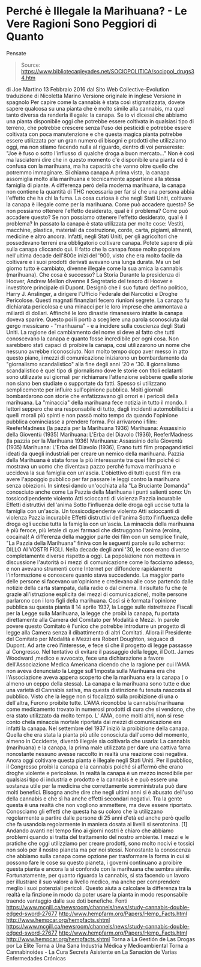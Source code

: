 # Perché è Illegale la Marihuana? - Le Vere Ragioni Sono Peggiori di Quanto 
Pensate

> Source: https://www.bibliotecapleyades.net/SOCIOPOLITICA/sociopol_drugs34.htm

di Joe Martino
13 Febbraio 2016
dal Sito Web Collective-Evolution
traduzione di Nicoletta Marino
Versione originale in inglese
Versione in spagnolo
Per capire come la cannabis è stata così stigmatizzata, dovete sapere qualcosa su una pianta che è molto simile alla cannabis, ma quel tanto diversa da renderla illegale: la canapa.
Se io vi dicessi che abbiamo una pianta disponibile oggi che potrebbe essere coltivata in qualsiasi tipo di terreno, che potrebbe crescere senza l'uso dei pesticidi e potrebbe essere coltivata con poca manutenzione e che questa magica pianta potrebbe essere utilizzata per un gran numero di bisogni e prodotti che utilizziamo oggi, ma non stiamo facendo nulla al riguardo, dentro di voi pensereste:
"Joe è fuso o sotto l'influsso di qualche droga a buon mercato..."
Non è così ma lasciatemi dire che in questo momento c'è disponibile una pianta ed è confusa con la marihuana, ma ha capacità che vanno oltre quello che potremmo immaginare.
Si chiama canapa
A prima vista, la canapa assomiglia molto alla marihuana e tecnicamente appartiene alla stessa famiglia di piante. A differenza però della moderna marihuana, la canapa non contiene la quantità di THC necessaria per far sì che una persona abbia l'effetto che ha chi la fuma.
La cosa curiosa è che negli Stati Uniti, coltivare la canapa è illegale come per la marihuana.
Come può accadere questo? Se non possiamo ottenere l'effetto desiderato, qual è il problema?
Come può accadere questo?
Se non possiamo ottenere l'effetto desiderato, qual è il problema?
In passato la canapa è stata utilizzata per molte cose:
Vestiti, macchine, plastica, materiali da costruzione, corde, carta, pigiami, alimenti, medicine e altro ancora.
Infatti, negli Stati Uniti, per gli agricoltori che possedevano terreni era obbligatorio coltivare canapa. Potete sapere di più sulla canapa cliccando quì.
Il fatto che la canapa fosse molto popolare nell'ultima decade dell'800e inizi del '900, visto che era molto facile da coltivare e i suoi prodotti derivati avevano una lunga durata. Ma un bel giorno tutto è cambiato, divenne illegale come la sua amica la cannabis (marihuana).
Che cosa è successo?
La Storia
Durante la presidenza di Hoover, Andrew Mellon divenne il Segretario del tesoro di Hoover e investitore principale di Dupont. Designò che il suo futuro delfino politico, Harry J. Anslinger, a dirigere l'Ufficio Federale dei Narcotici e Droghe Pericolose.
Questi magnati finanziari fecero riunioni segrete. La canapa fu dichiarata pericolosa e una minacci per le loro imprese che ammontava a miliardi di dollari. Affinché le loro dinastie rimanessero intatte la canapa doveva sparire.
Questo poi li portò a scegliere una parola sconosciuta dal gergo messicano - "marihuana" - e a incidere sulla coscienza degli Stati Uniti.
La ragione del cambiamento del nome si deve al fatto che tutti conoscevano la canapa e quanto fosse incredibile per ogni cosa. Non sarebbero stati capaci di proibire la canapa, così utilizzarono un nome che nessuno avrebbe riconosciuto.
Non molto tempo dopo aver messo in atto questo piano, i mezzi di comunicazione iniziarono un bombardamento da "giornalismo scandalistico" alla fine degli anni '20 e '30.
Il giornalismo scandalistico è quel tipo di giornalismo dove le storie con titoli eclatanti sono utilizzate sui giornali per richiamare l'attenzione sebbene quelle storie non siano ben studiate o supportate da fatti. Spesso si utilizzano semplicemente per influire sull'opinione pubblica.
Molti giornali bombardarono con storie che enfatizzavano gli orrori e i pericoli della marihuana.
La "minaccia" della marihuana fece notizia in tutto il mondo.
I lettori seppero che era responsabile di tutto, dagli incidenti automobilistici a quelli morali più spinti e non passò molto tempo da quando l'opinione pubblica cominciasse a prendere forma.
Poi arrivarono i film:
ReeferMadness (la pazzia per la Marihuana 1936) Marihuana: Assassinio della Gioventù (1935) Marihuana: L'Erba del Diavolo (1936),
ReeferMadness (la pazzia per la Marihuana 1936)
Marihuana: Assassinio della Gioventù (1935)
Marihuana: L'Erba del Diavolo (1936),
Erano tutti film propagandistici ideati da quegli industriali per creare un nemico della marihuana.
Pazzia della Marihuana è stata forse la più interessante tra quei film poiché ci mostrava un uomo che diventava pazzo perché fumava marihuana e uccideva la sua famiglia con un'ascia. L'obiettivo di tutti questi film era avere l'appoggio pubblico per far passare le leggi contro la marihuana senza obiezioni.
In sintesi dando un'occhiata alla "La Bruciante Domanda" conosciuto anche come La Pazzia della Marihuana i punti salienti sono:
Un tossicodipendente violento Atti scioccanti di violenza Pazzia incurabile Effetti distruttivi dell'anima Sotto l'influenza delle droga egli uccise tutta la famiglia con un'ascia.
Un tossicodipendente violento
Atti scioccanti di violenza
Pazzia incurabile
Effetti distruttivi dell'anima
Sotto l'influenza delle droga egli uccise tutta la famiglia con un'ascia.
La minaccia della marihuana è più feroce, più letale di quei farmaci che distruggono l'anima (eroina, cocaina)!
A differenza della maggior parte dei film con un semplice finale, "La Pazzia della Marihuana" finiva con le seguenti parole sullo schermo:
DILLO AI VOSTRI FIGLI.
Nella decade degli anni '30, le cose erano diverse completamente diverse rispetto a oggi.
La popolazione non metteva in discussione l'autorità o i mezzi di comunicazione come lo facciamo adesso, e non avevano strumenti come Internet per diffondere rapidamente l'informazione e conoscere quanto stava succedendo.
La maggior parte delle persone si facevano un'opinione e credevano alle cose partendo dalle notizie della carta stampata, dalla radio o dal cinema. Il risultato fu che (e grazie all'istruzione esplicita dei mezzi di comunicazione), molte persone parlarono con i loro figli della marihuana.
Così si è formata l'opinione pubblica su questa pianta
Il 14 aprile 1937, la Legge sulle ristrettezze Fiscali per la Legge sulla Marihuana, la legge che proibì la canapa, fu portata direttamente alla Camera del Comitato per Modalità e Mezzi. In parole povere questo Comitato è l'unico che potrebbe introdurre un progetto di legge alla Camera senza il dibattimento di altri Comitati.
Allora il Presidente del Comitato per Modalità e Mezzi era Robert Doughton, seguace di Dupont. Ad arte creò l'interesse, e fece sì che il progetto di legge passasse al Congresso.
Nel tentativo di evitare il passaggio della legge, il Dott. James Woodward ,medico e avvocato, fece una dichiarazione a favore dell'Associazione Medica Americana dicendo che la ragione per cui l'AMA non aveva denunciato la Legge sull'Imposta sulla Marihuana era che l'Associazione aveva appena scoperto che la marihuana era la canapa ( o almeno un ceppo della stessa).
La canapa e la marihuana sono tutte e due una varietà di Cannabis sativa, ma questa distinzione fu tenuta nascosta al pubblico.
Visto che la legge non si focalizzò sulla proibizione di una o dell'altra, Furono proibite tutte.
L'AMA riconobbe la cannabis/marihuana come medicamento trovato in numerosi prodotti di cura che si vendono, che era stato utilizzato da molto tempo.
L' AMA, come molti altri, non si rese conto chela minaccia mortale riportata dai mezzi di comunicazione era infatti la canapa.
Nel settembre del 1937 iniziò la proibizione della canapa.
Quella che era stata la pianta più utile conosciuta dall'uomo del momento, almeno in Occidente, diventò illegale sia coltivarla che usarla:
La cannabis (marihuana) e la canapa, la prima male utilizzata per dare una cattiva fama nonostante nessuno avesse raccolto in realtà una reazione così negativa.
Anora oggi coltivare questa pianta è illegale negli Stati Uniti.
Per il pubblico, il Congresso proibì la canapa e la cannabis poiché si affermò che erano droghe violente e pericolose. In realtà la canapa è un mezzo incredibile per qualsiasi tipo di industria e prodotto e la cannabis è e può essere una sostanza utile per la medicina che correttamente somministrata può dare molti benefici.
Bisogna anche dire che negli ultimi anni si è abusato dell'uso della cannabis e che sì ha anche effetti secondari negativi.
Tra la gente questa è una realtà che non vogliono ammettere, ma deve essere riportato. Conosciamo gli effetti che questa ha su coloro che la utilizzano regolarmente a partire dalle persone di 25 anni d'età ed anche però quello che fa usandola regolarmente in maniera dosata ai livelli si serotonina. [1]
Andando avanti nel tempo fino ai giorni nostri è chiaro che abbiamo problemi quando si tratta del trattamento del nostro ambiente. I mezzi e le pratiche che oggi utilizziamo per creare prodotti, sono molto nocivi e tossici non solo per il nostro pianeta ma per noi stessi.
Nonostante la conoscenza che abbiamo sulla canapa come opzione per trasformare la forma in cui si possono fare le cose su questo pianeta, i governi continuano a proibire questa pianta e ancora la si confonde con la marihuana che sembra simile.
Fortunatamente, per quanto riguarda la cannabis, si sta facendo un lavoro per illustrare il suo valore a livello medico, ma anche per comprendere meglio i suoi potenziali pericoli.
Questo aiuta a calcolare la differenza tra la realtà e la finzione in modo da poter usare la pianta in modo responsabile traendo vantaggio dalle sue doti benefiche.
Fonti
https://www.mcgill.ca/newsroom/channels/news/study-cannabis-double-edged-sword-27677 http://www.hempfarm.org/Papers/Hemp_Facts.html http://www.hempcar.org/hempfacts.shtml
https://www.mcgill.ca/newsroom/channels/news/study-cannabis-double-edged-sword-27677
http://www.hempfarm.org/Papers/Hemp_Facts.html
http://www.hempcar.org/hempfacts.shtml
Torna a La Gestión de Las Drogas por La Elite
Torna a Una Sana Industria Médica y Medioambiental
Torna a Cannabinoides - La Cura Secreta Asistente en La Sanación de Varias Enfermedades Crónicas
